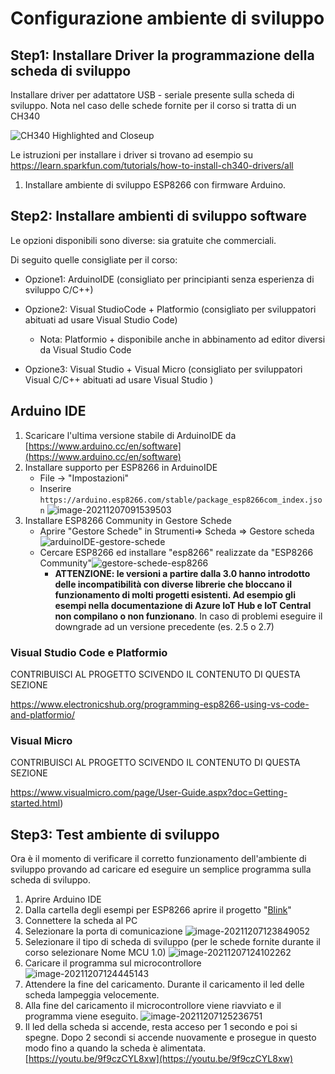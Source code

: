 # Configurazione ambiente di sviluppo

## Step1: Installare Driver la programmazione della scheda di sviluppo

Installare driver per adattatore USB - seriale presente sulla scheda di sviluppo. Nota nel caso delle schede fornite per il corso  si tratta di un CH340

![CH340 Highlighted and Closeup](media/USB-to-serial_converter_CH340-closeup.jpg)

Le istruzioni per installare i driver si trovano ad esempio su <https://learn.sparkfun.com/tutorials/how-to-install-ch340-drivers/all>

1. Installare ambiente di sviluppo ESP8266 con firmware Arduino.

## Step2: Installare ambienti di sviluppo software

Le opzioni disponibili sono diverse: sia gratuite che commerciali.

 Di seguito quelle consigliate per il corso:

- Opzione1: ArduinoIDE  (consigliato per principianti senza esperienza di sviluppo C/C++)
- Opzione2: Visual StudioCode + Platformio (consigliato per sviluppatori abituati ad usare Visual Studio Code)
  - Nota: Platformio + disponibile anche in abbinamento ad editor diversi da Visual Studio Code

- Opzione3: Visual Studio + Visual Micro (consigliato per sviluppatori Visual C/C++ abituati ad usare Visual Studio )

## Arduino IDE

1. Scaricare l'ultima versione stabile di ArduinoIDE da [https://www.arduino.cc/en/software](https://www.arduino.cc/en/software)
2. Installare supporto per ESP8266 in ArduinoIDE
   - File -> "Impostazioni"
   - Inserire `https://arduino.esp8266.com/stable/package_esp8266com_index.json` ![image-20211207091539503](media/url-board-aggiuntive.png)
3. Installare ESP8266 Community in Gestore Schede
   - Aprire  "Gestore Schede" in Strumenti=> Scheda => Gestore scheda![arduinoIDE-gestore-schede](media/arduinoIDE-gestore-schede.png)
   - Cercare ESP8266 ed installare "esp8266" realizzate da "ESP8266 Community"![gestore-schede-esp8266](media/gestore-schede-esp8266.png)
     - **ATTENZIONE: le versioni a partire dalla 3.0 hanno introdotto delle incompatibilità con diverse librerie che bloccano il funzionamento di molti progetti esistenti. Ad esempio gli esempi nella documentazione di Azure IoT Hub e IoT Central non compilano o non funzionano**. In caso di problemi eseguire il downgrade ad un versione precedente (es. 2.5 o 2.7)

### Visual Studio Code e Platformio

CONTRIBUISCI AL PROGETTO SCIVENDO IL CONTENUTO DI QUESTA SEZIONE

<https://www.electronicshub.org/programming-esp8266-using-vs-code-and-platformio/>

### Visual Micro

CONTRIBUISCI AL PROGETTO SCIVENDO IL CONTENUTO DI QUESTA SEZIONE

<https://www.visualmicro.com/page/User-Guide.aspx?doc=Getting-started.html>)

## Step3: Test ambiente di sviluppo

Ora è il momento di verificare il corretto funzionamento dell'ambiente di sviluppo provando ad caricare ed eseguire un semplice programma sulla scheda di sviluppo.

1. Aprire Arduino IDE
2. Dalla cartella degli esempi per ESP8266 aprire il progetto "[Blink](../ESP8266/Blink/Blink.ino)"
3. Connettere la scheda al PC
4. Selezionare la porta di comunicazione ![image-20211207123849052](media/arduinoIDE-selezionare-porta.png)
5. Selezionare il tipo di scheda di sviluppo (per le schede fornite durante il corso selezionare Nome MCU 1.0) ![image-20211207124102262](media/arduinoIDE-selezionare-tipo-scheda.png)
6. Caricare il programma sul microcontrollore ![image-20211207124445143](media/arduinoIDE-carica-programma-su-scheda.png)
7. Attendere la fine del caricamento. Durante il caricamento il led delle scheda lampeggia velocemente.
8. Alla fine del caricamento il microcontrollore viene riavviato e il programma viene eseguito.  ![image-20211207125236751](media/arduinoIDE-reset-mcu.png)
9. Il led della scheda si accende, resta acceso per 1 secondo e poi si spegne. Dopo 2 secondi si accende nuovamente e prosegue in questo modo fino a quando la scheda è alimentata. [https://youtu.be/9f9czCYL8xw](https://youtu.be/9f9czCYL8xw)
